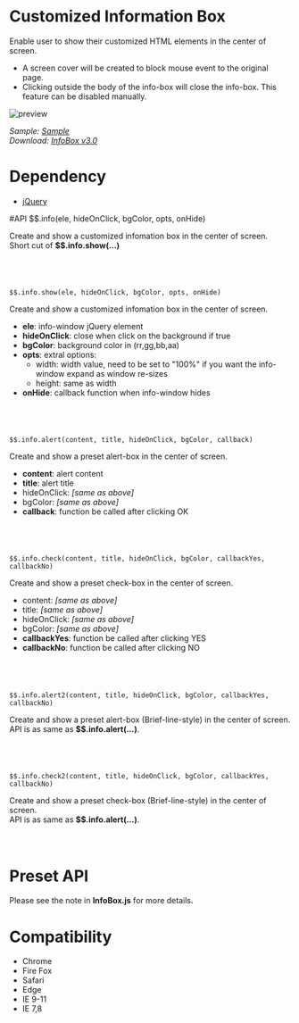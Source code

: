 # Customized Information Box
Enable user to show their customized HTML elements in the center of screen.  

- A screen cover will be created to block mouse event to the original page.
- Clicking outside the body of the info-box will close the info-box. This feature can be disabled manually.

![preview](https://github.com/Rendxx/InfoBox/blob/master/InfoBox/preview.png?raw=true "Preview")

*Sample: [Sample](http://www.rendxx.com/Lib/Sample/6 "Sample")*  
*Download: [InfoBox v3.0](https://github.com/Rendxx/InfoBox/releases/tag/3.0 "Download")*

# Dependency
- [jQuery][]

#API
    $$.info(ele, hideOnClick, bgColor, opts, onHide)      

Create and show a customized infomation box in the center of screen.  
 Short cut of **$$.info.show(...)**  

######  &nbsp;

    $$.info.show(ele, hideOnClick, bgColor, opts, onHide)
Create and show a customized infomation box in the center of screen. 

- **ele**: info-window jQuery element  
- **hideOnClick**: close when click on the background if true  
- **bgColor**: background color in (rr,gg,bb,aa)  
- **opts**:  extral options:  
    + width: width value, need to be set to "100%" if you want the info-window expand as window re-sizes  
    + height: same as width
- **onHide**: callback function when info-window hides
      
######  &nbsp;
     
    $$.info.alert(content, title, hideOnClick, bgColor, callback)
Create and show a preset alert-box in the center of screen.

- **content**: alert content
- **title**: alert title
- hideOnClick: *[same as above]*  
- bgColor: *[same as above]*  
- **callback**: function be called after clicking OK

######  &nbsp;

    $$.info.check(content, title, hideOnClick, bgColor, callbackYes, callbackNo) 
Create and show a preset check-box in the center of screen.

- content: *[same as above]*  
- title: *[same as above]*  
- hideOnClick: *[same as above]*  
- bgColor: *[same as above]*  
- **callbackYes**: function be called after clicking YES
- **callbackNo**: function be called after clicking NO
     
######  &nbsp;

    $$.info.alert2(content, title, hideOnClick, bgColor, callbackYes, callbackNo) 
Create and show a preset alert-box (Brief-line-style) in the center of screen.  
API is as same as **$$.info.alert(...)**.
     
######  &nbsp;

    $$.info.check2(content, title, hideOnClick, bgColor, callbackYes, callbackNo) 
Create and show a preset check-box (Brief-line-style) in the center of screen.  
API is as same as **$$.info.alert(...)**.
     
######  &nbsp;

# Preset API
Please see the note in **InfoBox.js** for more details.

# Compatibility
- Chrome
- Fire Fox
- Safari
- Edge
- IE 9-11
- IE 7,8

[jQuery]: https://jquery.com/ "jQuery Home Page"